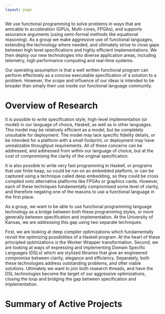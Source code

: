 ```yaml
---
layout: page
---
```


We use functional programming to solve problems in ways that are
amicable to acceleration (GPUs, Multi-cores, FPGAs), and supports
assurance arguments (using semi-formal methods like equational
reasoning). As a group we make aggressive use of functional languages,
extending the technology where needed, and ultimately strive to close
gaps between high level specifications and highly efficient
implementations. We then deploy our new technologies into diverse
application areas, including telemetry, high performance computing and
real-time systems.

Our operating assumption is that a well written functional program can
perform effectively as a concise executable specification of a
solution to a problem. However, the scope and influence of our ideas
is intended to be broader than simply their use inside our functional
language community.

# Overview of Research

It is possible to write specification style, high-level implementation
(or model) in our language of choice, Haskell, as well as in other
languages. This model may be relatively efficient as a model, but be
completely unsuitable for deployment. The model may lack specific
fidelity details, or be intended for a platform with a small
footprint, or deployment may have unrealizable throughput
requirements. All of these concerns can be addressed, and addressed
from within our language of choice, but at the cost of compromising
the clarity of the original specification.

It is also possible to write very fast programming in Haskell, or
programs that use finite heap, so could be run on an embedded
platform, or can be captured using a technique called deep embedding,
so they could be cross compiled onto alternative platforms like FPGAs
or graphics cards. However, each of these techniques fundamentally
compromised some level of clarity, and therefore negating one of the
reasons to use a functional language in the first place.

As a group, we want to be able to use functional programming language
technology as a bridge between both these programming styles, or more
generally between specification and implementation. At the University
of Kansas, we are addressing this gap using two separate techniques.

First, we are looking at deep compiler optimizations which
fundamentally revisit the optimizing possibilities of a Haskell
program. At the heart of these principled optimizations is the Worker
Wrapper transformation.  Second, we are looking at ways of expressing
and implementing Domain Specific Languages (DSLs) which are stylized
libraries that give an engineered compromise between clarity, elegance
and efficiency.  Separately, both these technologies address
outstanding problems, and ofter viable solutions. Ultimately we want
to join both research threads, and have the DSL technologies become
the target of our aggressive optimizations, closing the loop and
bridging the gap between specification and implementation.

# Summary of Active Projects

